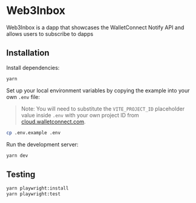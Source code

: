 # Web3Inbox

Web3Inbox is a dapp that showcases the WalletConnect Notify API and allows users to subscribe to dapps

## Installation

Install dependencies:

```bash
yarn
```

Set up your local environment variables by copying the example into your own `.env` file:

> Note: You will need to substitute the `VITE_PROJECT_ID` placeholder value inside `.env` with your own project ID
> from [cloud.walletconnect.com](https://cloud.walletconnect.com).

```bash
cp .env.example .env
```

Run the development server:

```bash
yarn dev
```

## Testing

```bash
yarn playwright:install
yarn playwright:test
```
